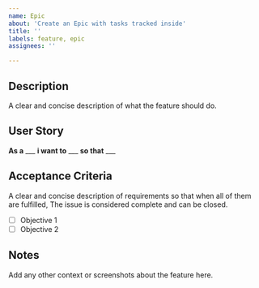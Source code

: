 ```yaml
---
name: Epic
about: 'Create an Epic with tasks tracked inside'
title: ''
labels: feature, epic
assignees: ''

---
```


## Description
A clear and concise description of what the feature should do.

## User Story
**As a** ___ **i want to** ___ **so that** ___

## Acceptance Criteria
A clear and concise description of requirements so that when all of them are fulfilled, The issue is considered complete and can be closed.
- [ ] Objective 1
- [ ] Objective 2

## Notes
Add any other context or screenshots about the feature here.
